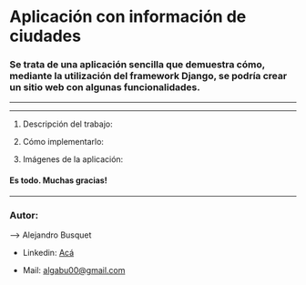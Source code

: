 # Aplicación con información de ciudades

### Se trata de una aplicación sencilla que demuestra cómo, mediante la utilización del framework Django, se podría crear un sitio web con algunas funcionalidades.

--------
--------

1. Descripción del trabajo:



2. Cómo implementarlo:



3. Imágenes de la aplicación:



#### Es todo. Muchas gracias!

-------

### Autor:

--> Alejandro Busquet

* Linkedin: [Acá](https://www.linkedin.com/in/alejandro-busquet/ "Acá")

* Mail: <a href="mailto:algabu00@gmail.com" target="_blank">algabu00@gmail.com</a>
